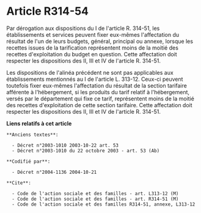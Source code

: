 # Article R314-54

Par dérogation aux dispositions du I de l'article R. 314-51, les établissements et services peuvent fixer eux-mêmes
l'affectation du résultat de l'un de leurs budgets, général, principal ou annexe, lorsque les recettes issues de la
tarification représentent moins de la moitié des recettes d'exploitation du budget en question. Cette affectation doit
respecter les dispositions des II, III et IV de l'article R. 314-51.

Les dispositions de l'alinéa précédent ne sont pas applicables aux établissements mentionnés au I de l'article L. 313-12.
Ceux-ci peuvent toutefois fixer eux-mêmes l'affectation du résultat de la section tarifaire afférente à l'hébergement, si les
produits du tarif relatif à l'hébergement, versés par le département qui fixe ce tarif, représentent moins de la moitié des
recettes d'exploitation de cette section tarifaire. Cette affectation doit respecter les dispositions des II, III et IV de
l'article R. 314-51.

**Liens relatifs à cet article**

	**Anciens textes**:

	  - Décret n°2003-1010 2003-10-22 art. 53
	  - Décret n°2003-1010 du 22 octobre 2003 - art. 53 (Ab)

	**Codifié par**:

	  - Décret n°2004-1136 2004-10-21

	**Cite**:

	  - Code de l'action sociale et des familles - art. L313-12 (M)
	  - Code de l'action sociale et des familles - art. R314-51 (M)
	  - Code de l'action sociale et des familles R314-51, annexe, L313-12
